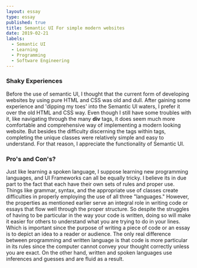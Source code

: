 ```yaml
---
layout: essay
type: essay
published: true
title: Semantic UI For simple modern websites
date: 2019-02-21
labels:
  - Semantic UI
  - Learning
  - Programming
  - Software Engineering
---
```


### Shaky Experiences
Before the use of semantic UI, I thought that the current form of developing websites by using pure HTML and CSS was old and dull. After gaining some experience and 'dipping my toes' into the Semantic UI waters, I prefer it over the old HTML and CSS way. Even though I still have some troubles with it, like navigating through the many **div** tags, it does seem much more comfortable and comprehensive way of implementing a modern looking website. But besides the difficulty discerning the tags within tags, completing the unique classes were relatively simple and easy to understand. For that reason, I appreciate the functionality of Semantic UI. 

### Pro's and Con's?
Just like learning a spoken language, I suppose learning new programming languages, and UI Frameworks can all be equally tricky. I believe its in due part to the fact that each have their own sets of rules and proper use. Things like grammar, syntax, and the appropriate use of classes create difficulties in properly employing the use of all three "languages." However, the properties as mentioned earlier serve an integral role in writing code or essays that flow well through the proper structure. So despite the struggles of having to be particular in the way your code is written, doing so will make it easier for others to understand what you are trying to do in your lines. Which is important since the purpose of writing a piece of code or an essay is to depict an idea to a reader or audience. The only real difference between programming and written language is that code is more particular in its rules since the computer cannot convey your thought correctly unless you are exact. On the other hand, written and spoken languages use inferences and guesses and are fluid as a result.
